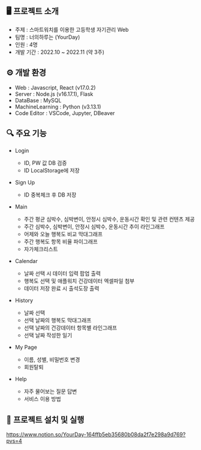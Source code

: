 ## 🖥 프로젝트 소개
- 주제 : 스마트워치를 이용한 고등학생 자기관리 Web
- 팀명 : 너의하루는 (YourDay)
- 인원 : 4명
- 개발 기간 : 2022.10 ~ 2022.11 (약 3주)


## ⚙ 개발 환경
- Web : Javascript, React (v17.0.2)
- Server : Node.js (v16.17.1), Flask
- DataBase : MySQL
- MachineLearning : Python (v3.13.1)
- Code Editor : VSCode, Jupyter, DBeaver


## 🔍 주요 기능
- Login
  - ID, PW 값 DB 검증
  - ID LocalStorage에 저장

- Sign Up
  - ID 중복체크 후 DB 저장

- Main
  - 주간 평균 심박수, 심박변이, 안정시 심박수, 운동시간 확인 및 관련 컨텐츠 제공
  - 주간 심박수, 심박변이, 안정시 심박수, 운동시간 추이 라인그래프
  - 어제와 오늘 행복도 비교 막대그래프
  - 주간 행복도 항목 비율 파이그래프
  - 자가체크리스트

- Calendar
  - 날짜 선택 시 데이터 입력 팝업 출력
  - 행복도 선택 및 애플워치 건강데이터 엑셀파일 첨부
  - 데이터 저장 완료 시 출석도장 출력

- History
  - 날짜 선택
  - 선택 날짜의 행복도 막대그래프
  - 선택 날짜의 건강데이터 항목별 라인그래프
  - 선택 날짜 작성한 일기
  
- My Page
  - 이름, 성별, 비밀번호 변경
  - 회원탈퇴
  
- Help
  - 자주 물어보는 질문 답변
  - 서비스 이용 방법 


## 🔁 프로젝트 설치 및 실행
https://www.notion.so/YourDay-164ffb5eb35680b08da2f7e298a9d769?pvs=4